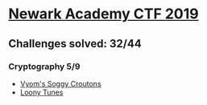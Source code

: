 # [Newark Academy CTF 2019](https://www.nactf.com)

## Challenges solved: 32/44

### Cryptography 5/9
* [Vyom's Soggy Croutons](./Cryptography/Vyom's%20Soggy%20Croutons)
* [Loony Tunes](./Cryptography/Loony%20Tunes)